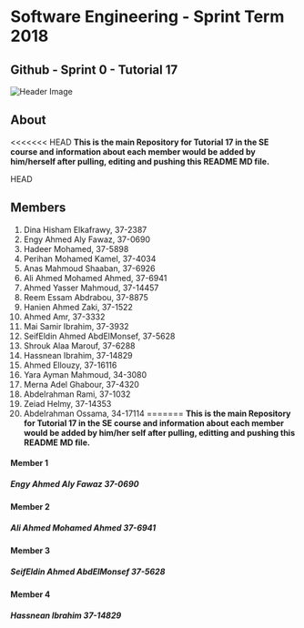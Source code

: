 
# **Software Engineering - Sprint Term 2018**
## Github - Sprint 0 - Tutorial 17
![Header Image](https://imgur.com/kDSrghL)

## About
<<<<<<< HEAD
**This is the main Repository for Tutorial 17 in the SE course and information about each member would be added by him/herself after pulling, editing and pushing this README MD file.**

HEAD

## Members

1. Dina Hisham Elkafrawy, 37-2387
1. Engy Ahmed Aly Fawaz, 37-0690
1. Hadeer Mohamed, 37-5898
1. Perihan Mohamed Kamel, 37-4034
1. Anas Mahmoud Shaaban, 37-6926
1. Ali Ahmed Mohamed Ahmed, 37-6941
1. Ahmed Yasser Mahmoud, 37-14457
1. Reem Essam Abdrabou, 37-8875
1. Hanien Ahmed Zaki, 37-1522
1. Ahmed Amr, 37-3332
1. Mai Samir Ibrahim, 37-3932
1. SeifEldin Ahmed AbdElMonsef, 37-5628
1. Shrouk Alaa Marouf, 37-6288
1. Hassnean Ibrahim, 37-14829
1. Ahmed Ellouzy, 37-16116
1. Yara Ayman Mahmoud, 34-3080
1. Merna Adel Ghabour, 37-4320
1. Abdelrahman Rami, 37-1032
1. Zeiad Helmy, 37-14353
1. Abdelrahman Ossama, 34-17114
=======
   **This is the main Repository for Tutorial 17 in the SE course and information about each member would be added by him/her self after pulling, editting and pushing this README MD file.**

#### Member 1
##### Engy Ahmed Aly Fawaz 37-0690 

#### Member 2
##### Ali Ahmed Mohamed Ahmed 37-6941

#### Member 3
##### SeifEldin Ahmed AbdElMonsef 37-5628

#### Member 4
##### Hassnean Ibrahim 37-14829


